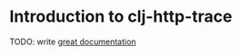 # Introduction to clj-http-trace

TODO: write [great documentation](http://jacobian.org/writing/what-to-write/)
